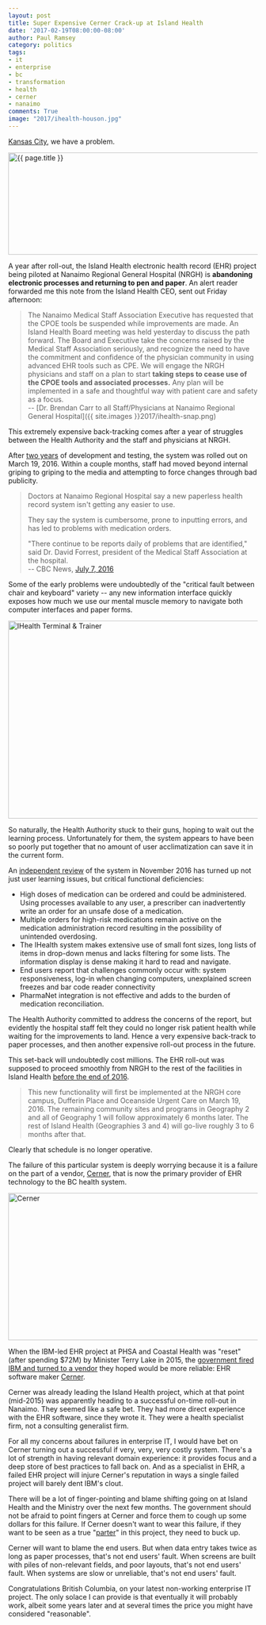 ```yaml
---
layout: post
title: Super Expensive Cerner Crack-up at Island Health
date: '2017-02-19T08:00:00-08:00'
author: Paul Ramsey
category: politics
tags:
- it
- enterprise
- bc
- transformation
- health
- cerner
- nanaimo
comments: True
image: "2017/ihealth-houson.jpg"
---
```


[Kansas City](https://en.wikipedia.org/wiki/Cerner), we have a problem. 

<img src="{{ site.images }}{{ page.image }}" alt='{{ page.title }}' width="528" height="206" />

A year after roll-out, the Island Health electronic health record (EHR) project being piloted at Nanaimo Regional General Hospital (NRGH) is **abandoning electronic processes and returning to pen and paper**. An alert reader forwarded me this note from the Island Health CEO, sent out Friday afternoon:

> The Nanaimo Medical Staff Association Executive has requested that the CPOE tools be suspended while improvements are made. An Island Health Board meeting was held yesterday to discuss the path forward. The Board and Executive take the concerns raised by the Medical Staff Association seriously, and recognize the need to have the commitment and confidence of the physician community in using advanced EHR tools such as CPE. We will engage the NRGH physicians and staff on a plan to start **taking steps to cease use of the CPOE tools and associated processes.** Any plan will be implemented in a safe and thoughtful way with patient care and safety as a focus.<br/>-- [Dr. Brendan Carr to all Staff/Physicians at Nanaimo Regional General Hospital]({{ site.images }}2017/ihealth-snap.png)

This extremely expensive back-tracking comes after a year of struggles between the Health Authority and the staff and physicians at NRGH.

After [two years](http://ihealth.islandhealth.ca/2014/09/canadian-healthcare-technology-aritcle-island-health/) of development and testing, the system was rolled out on March 19, 2016. Within a couple months, staff had moved beyond internal griping to griping to the media and attempting to force changes through bad publicity.

> Doctors at Nanaimo Regional Hospital say a new paperless health record system isn't getting any easier to use.
> 
> They say the system is cumbersome, prone to inputting errors, and has led to problems with medication orders. 
> 
> "There continue to be reports daily of problems that are identified," said Dr. David Forrest, president of the Medical Staff Association at the hospital.<br/>-- CBC News, [July 7, 2016](http://www.cbc.ca/news/canada/british-columbia/nanaimo-hospital-doctors-paperless-system-1.3668146)

Some of the early problems were undoubtedly of the "critical fault between chair and keyboard" variety -- any new information interface quickly exposes how much we use our mental muscle memory to navigate both computer interfaces and paper forms. 

<img src="{{ site.images }}/2017/ihealth-computer.jpg" alt='IHealth Terminal &amp; Trainer' width="531" height="399" />

So naturally, the Health Authority stuck to their guns, hoping to wait out the learning process. Unfortunately for them, the system appears to have been so poorly put together that no amount of user acclimatization can save it in the current form.

An [independent review](http://ihealth.islandhealth.ca/wp-content/uploads/2016/11/ihealth-review-2017.pdf) of the system in November 2016 has turned up not just user learning issues, but critical functional deficiencies:

* High doses of medication can be ordered and could be administered. Using processes available to any user, a prescriber can inadvertently write an order for an unsafe dose of a medication.
* Multiple orders for high-risk medications remain active on the medication administration record resulting in the possibility of unintended overdosing.
* The IHealth system makes extensive use of small font sizes, long lists of items in drop-down menus and lacks filtering for some lists. The information display is dense making it hard to read and navigate.
* End users report that challenges commonly occur with: system responsiveness, log-in when changing computers, unexplained screen freezes and bar code reader connectivity
* PharmaNet integration is not effective and adds to the burden of medication reconciliation. 

The Health Authority committed to address the concerns of the report, but evidently the hospital staff felt they could no longer risk patient health while waiting for the improvements to land. Hence a very expensive back-track to paper processes, and then another expensive roll-out process in the future.

This set-back will undoubtedly cost millions. The EHR roll-out was supposed to proceed smoothly from NRGH to the rest of the facilities in Island Health [before the end of 2016](https://web.archive.org/web/20160316002551/http://ihealth.islandhealth.ca/about/). 

> This new functionality will first be implemented at the NRGH core campus, Dufferin Place and Oceanside Urgent Care on March 19, 2016. The remaining community sites and programs in Geography 2 and all of Geography 1 will follow approximately 6 months later. The rest of Island Health (Geographies 3 and 4) will go-live roughly 3 to 6 months after that.

Clearly that schedule is no longer operative. 

The failure of this particular system is deeply worrying because it is a failure on the part of a vendor, [Cerner](https://en.wikipedia.org/wiki/Cerner), that is now the primary provider of EHR technology to the BC health system. 

<img src="{{ site.images }}/2017/ihealth-cerner.jpg" alt='Cerner' width="528" height="297" />

When the IBM-led EHR project at PHSA and Coastal Health was "reset" (after spending $72M) by Minister Terry Lake in 2015, the [government fired IBM and turned to a vendor](http://vancouversun.com/news/staff-blogs/breaking-news-health-minister-says-he-read-riot-act-to-it-leaders-over-megaproject-problems-ibm-out-cerner-in) they hoped would be more reliable: EHR software maker [Cerner](https://www.cerner.com/).

Cerner was already leading the Island Health project, which at that point (mid-2015) was apparently heading to a successful on-time roll-out in Nanaimo. They seemed like a safe bet. They had more direct experience with the EHR software, since they wrote it. They were a health specialist firm, not a consulting generalist firm.

For all my concerns about failures in enterprise IT, I would have bet on Cerner turning out a successful if very, very, very costly system. There's a lot of strength in having relevant domain experience: it provides focus and a deep store of best practices to fall back on. And as a specialist in EHR, a failed EHR project will injure Cerner's reputation in ways a single failed project will barely dent IBM's clout.

There will be a lot of finger-pointing and blame shifting going on at Island Health and the Ministry over the next few months. The government should not be afraid to point fingers at Cerner and force them to cough up some dollars for this failure. If Cerner doesn't want to wear this failure, if they want to be seen as a true "[parter](https://web.archive.org/web/20160316061148/http://ihealth.islandhealth.ca/about/partnership-with-cerner/)" in this project, they need to buck up.

Cerner will want to blame the end users. But when data entry takes twice as long as paper processes, that's not end users' fault. When screens are built with piles of non-relevant fields, and poor layouts, that's not end users' fault. When systems are slow or unreliable, that's not end users' fault.

Congratulations British Columbia, on your latest non-working enterprise IT project. The only solace I can provide is that eventually it will probably work, albeit some years later and at several times the price you might have considered "reasonable". 


